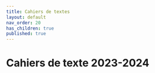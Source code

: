 ```yaml
---
title: Cahiers de textes
layout: default
nav_order: 20
has_children: true
published: true
---
```

# Cahiers de texte 2023-2024


